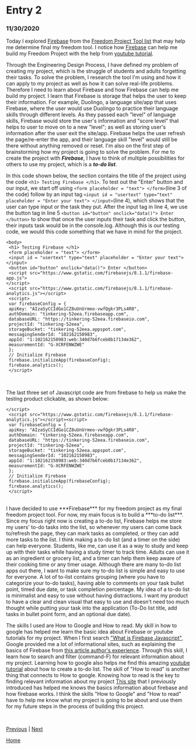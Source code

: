 # Entry 2
### 11/30/2020

Today I explored [Firebase](https://firebase.google.com) from the [Freedom Project Tool list](https://docs.google.com/document/d/1oJFrErlAZvB-0V923QGOm4X3CwiceJsKot2R6Jz8Mdc/edit) that may help me determine final my freedom tool. I notice how [Firebase](https://firebase.google.com) can help me build my Freedom Project with the help from [youtube tutorial](https://www.youtube.com/results?search_query=javascript+firebase).

Through the Engineering Design Process, I have defined my problem of creating my project, which is the struggle of students and adults forgetting their tasks. To solve the problem, I research the tool I'm using and how it can apply to my project as well as how it can solve real-life problems. Therefore I need to learn about Firebase and how Firebase can help me build my project. I learn that Firebase is storage that helps the user to keep their information. For example, Duolingo, a language site/app that uses Firebase, where the user would use Duolingo to practice their language skills through different levels. As they passed each "level" of language skills, Firebase would store the user's information and "score level" that helps to user to move on to a new "level"; as well as storing user's information after the user exit the site/app. Firebase helps the user refresh the page/re-enter the app, and their language skill "level" would still be there without anything removed or reset. I'm also on the first step of brainstorming how my project is going to solve the problem. For me to create the project with ***Firebase***, I have to think of multiple possibilities for others to use my project, which is a ***to-do list***.
<Br>

In this code shown below, the <body> section contains the title of the project using the code ```<h1> Testing Firebase </h1>```.  To test out the "Enter" button and our input, we start off using  ```<form placeholder = "text"> </form>```(line 3 of the code) follow by an input tag ```<input id = "usertext" type="text" placeholder = "Enter your text"> </input>```(line 4), which shows that the user can type input or the task they put. After the input tag in line 4, we use the button tag in line 5 ```<button id="button" onclick="data()"> Enter </button>```  to show that once the user inputs their task and click the button, their inputs task would be in the console.log. Although this is our testing code, we would this code something that we have in mind for the project.
<br>

```
<body>
 <h1> Testing Firebase </h1>
 <form placeholder = "text"> </form>
 <input id = "usertext" type="text" placeholder = "Enter your text"> </input>
 <button id="button" onclick="data()"> Enter </button>
 <script src="https://www.gstatic.com/firebasejs/8.1.1/firebase-app.js">
</script>
 <script src="https://www.gstatic.com/firebasejs/8.1.1/firebase-analytics.js"></script>
 <script>
 var firebaseConfig = {
 apiKey: "AIzaSyCCIdGo1CZ8uUnUrmeo-vwfQgkr3PLs4R0",
 authDomain: "tinkering-52eea.firebaseapp.com",
 databaseURL: "https://tinkering-52eea.firebaseio.com",
 projectId: "tinkering-52eea",
 storageBucket: "tinkering-52eea.appspot.com",
 messagingSenderId: "102162150983",
 appId: "1:102162150983:web:340d7b6fceb0b17134e362",
 measurementId: "G-XCRFENWZWE"
 };
 // Initialize Firebase
 firebase.initializeApp(firebaseConfig);
 firebase.analytics();
 </script>
```
<br>

The last three set of Javascript code are from firebase to help us make the testing product clickable, as shown below:
``` <script src="https://www.gstatic.com/firebasejs/8.1.1/firebase-app.js">
</script>
 <script src="https://www.gstatic.com/firebasejs/8.1.1/firebase-analytics.js"></script><script>
 var firebaseConfig = {
 apiKey: "AIzaSyCCIdGo1CZ8uUnUrmeo-vwfQgkr3PLs4R0",
 authDomain: "tinkering-52eea.firebaseapp.com",
 databaseURL: "https://tinkering-52eea.firebaseio.com",
 projectId: "tinkering-52eea",
 storageBucket: "tinkering-52eea.appspot.com",
 messagingSenderId: "102162150983",
 appId: "1:102162150983:web:340d7b6fceb0b17134e362",
 measurementId: "G-XCRFENWZWE"
 };
 // Initialize Firebase
 firebase.initializeApp(firebaseConfig);
 firebase.analytics();
 </script>
 ```

<br>
I have decided to use ***Firebase*** for my freedom project as my final freedom project tool. For now, my main focus is to build a ***to-do list***. Since my focus right now is creating a to-do list, Firebase helps me store my users' to-do tasks into the list, so whenever my users can come back to/refresh the page, they can mark tasks as completed, or they can add more tasks to the list. I think making a to-do list (and a timer on the side) can help everyone. Students, like me, can use it as a way to study and keep up with their tasks while having a study timer to track time. Adults can use it as an ingredient or grocery list, and a timer can help them keep aware of their cooking time or any timer usage. Although there are many to-do list apps out there, I want to make sure my to-do list is simple and easy to use for everyone. A lot of to-list contains grouping (where you have to categorize your to-do tasks), having able to comments on your task bullet point, timed due date, or task completion percentage. My idea of a to-do list is minimalist and easy to use without having distractions. I want my product to have a clear and clean visual that easy to use and doesn't need too much thought while putting your task into the application (To-Do list title, add tasks in bullet point form, and an optional due date).

<br>

The skills I used are How to Google and How to read. My skill in how to google has helped me learn the basic idea about Firebase or youtube tutorials for my project. When I first search ["What is Firebase Javascript"](https://www.google.com/search?safe=strict&client=safari&rls=en&ei=LIHFX9uwFeGv5NoP2ZaEiAI&q=what+is+firebase+javascript&oq=what+is+firebase+javascript&gs_lcp=CgZwc3ktYWIQAzICCAA6BAgAEEc6BAgAEA06BggAEAcQHlCeTVjXV2CtWmgAcAF4AIABWYgB-wSSAQE4mAEAoAEBqgEHZ3dzLXdpesgBCMABAQ&sclient=psy-ab&ved=0ahUKEwjb9pvytqvtAhXhF1kFHVkLASEQ4dUDCAw&uact=5), Google provided me a lot of informational sites, such as explaining the basics of Firebase from [this article author's experience](https://medium.com/firebase-developers/what-is-firebase-the-complete-story-abridged-bcc730c5f2c0). Through this skill, I learn how to search and filter (command-F) for relevant information about my project. Learning how to google also helps me find this amazing [youtube tutorial](https://www.youtube.com/watch?v=pSVHDk4hK8Y) about how to create a to-do list. The skill of "How to read" is another thing that connects to How to google. Knowing how to read is the key to finding relevant information about my project [This site](https://medium.com/firebase-developers/what-is-firebase-the-complete-story-abridged-bcc730c5f2c0) that I previously introduced has helped me knows the basics information about firebase and how firebase works. I think the skills "How to Google" and "How to read" have to help me know what my project is going to be about and use them for my future steps in the process of building this project.

<br>


[Previous](entry01.md) | [Next](entry03.md)

[Home](../README.md)